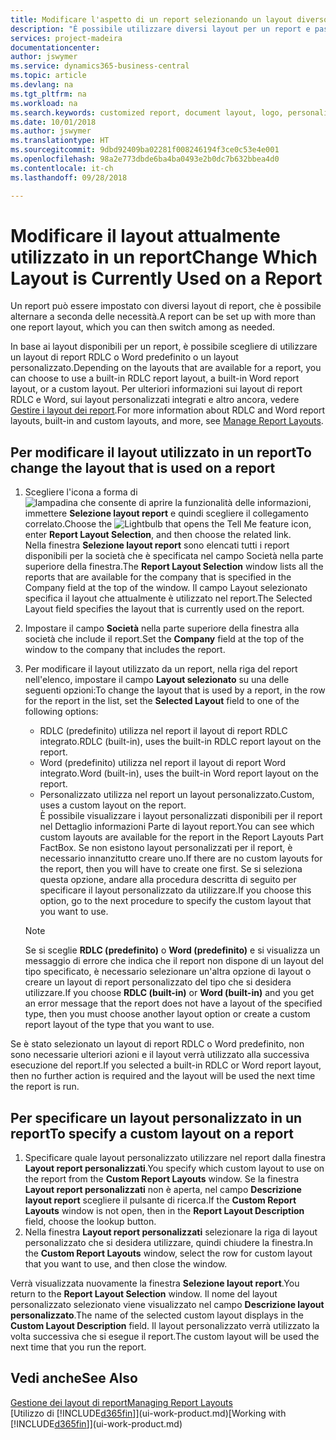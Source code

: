 ```yaml
---
title: Modificare l'aspetto di un report selezionando un layout diverso | Documenti Microsoft
description: "È possibile utilizzare diversi layout per un report e passate tra i layout per modificare l'aspetto di un report."
services: project-madeira
documentationcenter: 
author: jswymer
ms.service: dynamics365-business-central
ms.topic: article
ms.devlang: na
ms.tgt_pltfrm: na
ms.workload: na
ms.search.keywords: customized report, document layout, logo, personalize
ms.date: 10/01/2018
ms.author: jswymer
ms.translationtype: HT
ms.sourcegitcommit: 9dbd92409ba02281f008246194f3ce0c53e4e001
ms.openlocfilehash: 98a2e773dbde6ba4ba0493e2b0dc7b632bbea4d0
ms.contentlocale: it-ch
ms.lasthandoff: 09/28/2018

---
```

# <a name="change-which-layout-is-currently-used-on-a-report"></a><span data-ttu-id="a6210-103">Modificare il layout attualmente utilizzato in un report</span><span class="sxs-lookup"><span data-stu-id="a6210-103">Change Which Layout is Currently Used on a Report</span></span>
<span data-ttu-id="a6210-104">Un report può essere impostato con diversi layout di report, che è possibile alternare a seconda delle necessità.</span><span class="sxs-lookup"><span data-stu-id="a6210-104">A report can be set up with more than one report layout, which you can then switch among as needed.</span></span>

<span data-ttu-id="a6210-105">In base ai layout disponibili per un report, è possibile scegliere di utilizzare un layout di report RDLC o Word predefinito o un layout personalizzato.</span><span class="sxs-lookup"><span data-stu-id="a6210-105">Depending on the layouts that are available for a report, you can choose to use a built-in RDLC report layout, a built-in Word report layout, or a custom layout.</span></span> <span data-ttu-id="a6210-106">Per ulteriori informazioni sui layout di report RDLC e Word, sui layout personalizzati integrati e altro ancora, vedere [Gestire i layout dei report](ui-manage-report-layouts.md).</span><span class="sxs-lookup"><span data-stu-id="a6210-106">For more information about RDLC and Word report layouts, built-in and custom layouts, and more, see [Manage Report Layouts](ui-manage-report-layouts.md).</span></span>

## <a name="to-change-the-layout-that-is-used-on-a-report"></a><span data-ttu-id="a6210-107">Per modificare il layout utilizzato in un report</span><span class="sxs-lookup"><span data-stu-id="a6210-107">To change the layout that is used on a report</span></span>
1. <span data-ttu-id="a6210-108">Scegliere l'icona a forma di ![lampadina che consente di aprire la funzionalità delle informazioni](media/ui-search/search_small.png "Informazioni sull'operazione che si desidera eseguire"), immettere **Selezione layout report** e quindi scegliere il collegamento correlato.</span><span class="sxs-lookup"><span data-stu-id="a6210-108">Choose the ![Lightbulb that opens the Tell Me feature](media/ui-search/search_small.png "Tell me what you want to do") icon, enter **Report Layout Selection**, and then choose the related link.</span></span>  
   <span data-ttu-id="a6210-109">Nella finestra **Selezione layout report** sono elencati tutti i report disponibili per la società che è specificata nel campo Società nella parte superiore della finestra.</span><span class="sxs-lookup"><span data-stu-id="a6210-109">The **Report Layout Selection** window lists all the reports that are available for the company that is specified in the Company field at the top of the window.</span></span> <span data-ttu-id="a6210-110">Il campo Layout selezionato specifica il layout che attualmente è utilizzato nel report.</span><span class="sxs-lookup"><span data-stu-id="a6210-110">The Selected Layout field specifies the layout that is currently used on the report.</span></span>
2. <span data-ttu-id="a6210-111">Impostare il campo **Società** nella parte superiore della finestra alla società che include il report.</span><span class="sxs-lookup"><span data-stu-id="a6210-111">Set the **Company** field at the top of the window to the company that includes the report.</span></span>
3. <span data-ttu-id="a6210-112">Per modificare il layout utilizzato da un report, nella riga del report nell'elenco, impostare il campo **Layout selezionato** su una delle seguenti opzioni:</span><span class="sxs-lookup"><span data-stu-id="a6210-112">To change the layout that is used by a report, in the row for the report in the list, set the **Selected Layout** field to one of the following options:</span></span>
   * <span data-ttu-id="a6210-113">RDLC (predefinito) utilizza nel report il layout di report RDLC integrato.</span><span class="sxs-lookup"><span data-stu-id="a6210-113">RDLC (built-in), uses the built-in RDLC report layout on the report.</span></span>
   * <span data-ttu-id="a6210-114">Word (predefinito) utilizza nel report il layout di report Word integrato.</span><span class="sxs-lookup"><span data-stu-id="a6210-114">Word (built-in), uses the built-in Word report layout on the report.</span></span>
   * <span data-ttu-id="a6210-115">Personalizzato utilizza nel report un layout personalizzato.</span><span class="sxs-lookup"><span data-stu-id="a6210-115">Custom, uses a custom layout on the report.</span></span>  
     <span data-ttu-id="a6210-116">È possibile visualizzare i layout personalizzati disponibili per il report nel Dettaglio informazioni Parte di layout report.</span><span class="sxs-lookup"><span data-stu-id="a6210-116">You can see which custom layouts are available for the report in the Report Layouts Part FactBox.</span></span> <span data-ttu-id="a6210-117">Se non esistono layout personalizzati per il report, è necessario innanzitutto creare uno.</span><span class="sxs-lookup"><span data-stu-id="a6210-117">If there are no custom layouts for the report, then you will have to create one first.</span></span> <span data-ttu-id="a6210-118">Se si seleziona questa opzione, andare alla procedura descritta di seguito per specificare il layout personalizzato da utilizzare.</span><span class="sxs-lookup"><span data-stu-id="a6210-118">If you choose this option, go to the next procedure to specify the custom layout that you want to use.</span></span>

    > [!NOTE]  
    >   <span data-ttu-id="a6210-119">Se si sceglie **RDLC (predefinito)** o **Word (predefinito)** e si visualizza un messaggio di errore che indica che il report non dispone di un layout del tipo specificato, è necessario selezionare un'altra opzione di layout o creare un layout di report personalizzato del tipo che si desidera utilizzare.</span><span class="sxs-lookup"><span data-stu-id="a6210-119">If you choose **RDLC (built-in)** or **Word (built-in)** and you get an error message that the report does not have a layout of the specified type, then you must choose another layout option or create a custom report layout of the type that you want to use.</span></span>

<span data-ttu-id="a6210-120">Se è stato selezionato un layout di report RDLC o Word predefinito, non sono necessarie ulteriori azioni e il layout verrà utilizzato alla successiva esecuzione del report.</span><span class="sxs-lookup"><span data-stu-id="a6210-120">If you selected a built-in RDLC or Word report layout, then no further action is required and the layout will be used the next time the report is run.</span></span>

## <a name="to-specify-a-custom-layout-on-a-report"></a><span data-ttu-id="a6210-121">Per specificare un layout personalizzato in un report</span><span class="sxs-lookup"><span data-stu-id="a6210-121">To specify a custom layout on a report</span></span>
1. <span data-ttu-id="a6210-122">Specificare quale layout personalizzato utilizzare nel report dalla finestra **Layout report personalizzati**.</span><span class="sxs-lookup"><span data-stu-id="a6210-122">You specify which custom layout to use on the report from the **Custom Report Layouts** window.</span></span> <span data-ttu-id="a6210-123">Se la finestra **Layout report personalizzati** non è aperta, nel campo **Descrizione layout report** scegliere il pulsante di ricerca.</span><span class="sxs-lookup"><span data-stu-id="a6210-123">If the **Custom Report Layouts** window is not open, then in the **Report Layout Description** field, choose the lookup button.</span></span>
2. <span data-ttu-id="a6210-124">Nella finestra **Layout report personalizzati** selezionare la riga di layout personalizzato che si desidera utilizzare, quindi chiudere la finestra.</span><span class="sxs-lookup"><span data-stu-id="a6210-124">In the **Custom Report Layouts** window, select the row for custom layout that you want to use, and then close the window.</span></span>

<span data-ttu-id="a6210-125">Verrà visualizzata nuovamente la finestra **Selezione layout report**.</span><span class="sxs-lookup"><span data-stu-id="a6210-125">You return to the **Report Layout Selection** window.</span></span> <span data-ttu-id="a6210-126">Il nome del layout personalizzato selezionato viene visualizzato nel campo **Descrizione layout personalizzato**.</span><span class="sxs-lookup"><span data-stu-id="a6210-126">The name of the selected custom layout displays in the **Custom Layout Description** field.</span></span> <span data-ttu-id="a6210-127">Il layout personalizzato verrà utilizzato la volta successiva che si esegue il report.</span><span class="sxs-lookup"><span data-stu-id="a6210-127">The custom layout will be used the next time that you run the report.</span></span>

## <a name="see-also"></a><span data-ttu-id="a6210-128">Vedi anche</span><span class="sxs-lookup"><span data-stu-id="a6210-128">See Also</span></span>
[<span data-ttu-id="a6210-129">Gestione dei layout di report</span><span class="sxs-lookup"><span data-stu-id="a6210-129">Managing Report Layouts</span></span>](ui-manage-report-layouts.md)  
<span data-ttu-id="a6210-130">[Utilizzo di [!INCLUDE[d365fin](includes/d365fin_md.md)]](ui-work-product.md)</span><span class="sxs-lookup"><span data-stu-id="a6210-130">[Working with [!INCLUDE[d365fin](includes/d365fin_md.md)]](ui-work-product.md)</span></span>

